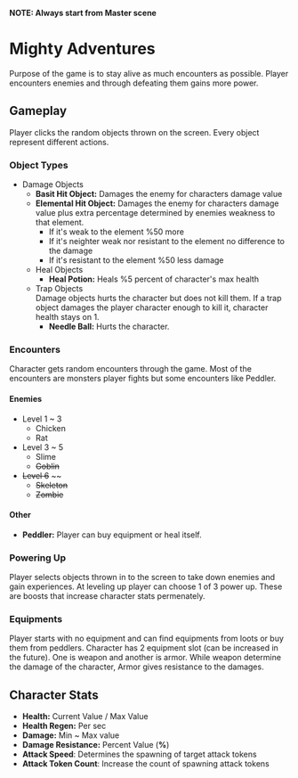 **NOTE: Always start from Master scene**
# Mighty Adventures
 Purpose of the game is to stay alive as much encounters as possible. Player encounters enemies and through defeating them gains more power. 
## Gameplay
 Player clicks the random objects thrown on the screen. Every object represent different actions.
### Object Types
  - Damage Objects
    - **Basit Hit Object:** Damages the enemy for characters damage value
    - **Elemental Hit Object:** Damages the enemy for characters damage value plus extra percentage determined by enemies weakness to that element.
        - If it's weak to the element %50 more
        - If it's neighter weak nor resistant to the element no difference to the damage
        - If it's resistant to the element %50 less damage
    - Heal Objects
        - **Heal Potion:** Heals %5 percent of character's max health
    - Trap Objects  
          Damage objects hurts the character but does not kill them. If a trap object damages the player character enough to kill it, character health stays on 1.
        - **Needle Ball:** Hurts the character.
### Encounters
 Character gets random encounters through the game. Most of the encounters are monsters player fights but some encounters like Peddler.
#### Enemies
- Level 1 ~ 3
    - Chicken
    - Rat
- Level 3 ~ 5
    - Slime
    - ~~Goblin~~
- ~~Level 6~~ ~~ 
    - ~~Skeleton~~
    - ~~Zombie~~
#### Other
- **Peddler:** Player can buy equipment or heal itself.
### Powering Up
 Player selects objects thrown in to the screen to take down enemies and gain experiences. At leveling up player can choose 1 of 3 power up. These are boosts that increase character stats permenately.
### Equipments
 Player starts with no equipment and can find equipments from loots or buy them from peddlers. Character has 2 equipment slot (can be increased in the future). One is weapon and another is armor. While weapon determine the damage of the character, Armor gives resistance to the damages.
## Character Stats
- **Health:** Current Value / Max Value
- **Health Regen:** Per sec
- **Damage:** Min ~ Max value
- **Damage Resistance:** Percent Value (**%**)
- **Attack Speed**: Determines the spawning of target attack tokens
- **Attack Token Count**: Increase the count of spawning attack tokens
